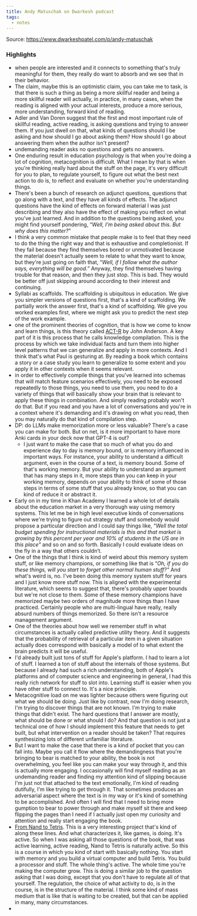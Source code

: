 ```yaml
---
title: Andy Matuschak on Dwarkesh podcast
tags:
  - notes
---
```


Source: https://www.dwarkeshpatel.com/p/andy-matuschak

### Highlights

- when people are interested and it connects to something that's truly meaningful for them, they really do want to absorb and we see that in their behavior.
- The claim, maybe this is an optimistic claim, you can take me to task, is that there is such a thing as being a more skillful reader and being a more skillful reader will actually, in practice, in many cases, when the reading is aligned with your actual interests, produce a more serious, more understanding, forward kind of reading.
- Adler and Van Doren suggest that the first and most important rule of skillful reading, active reading, is asking questions and trying to answer them. If you just dwell on that, what kinds of questions should I be asking and how should I go about asking them? How should I go about answering them when the author isn't present?
- undemanding reader asks no questions and gets no answers.
- One enduring result in education psychology is that when you're doing a lot of cognition, metacognition is difficult. What I mean by that is when you're thinking really hard about the stuff on the page, it's very difficult for you to plan, to regulate yourself, to figure out what the best next action to do is, to reflect and evaluate on whether you're understanding things.
- There's been a bunch of research on adjunct questions, questions that go along with a text, and they have all kinds of effects. The adjunct questions have the kind of effects on forward material I was just describing and they also have the effect of making you reflect on what you've just learned. And in addition to the questions being asked, you might find yourself pondering, “_Well, I'm being asked about this. But why does this matter?_”
- I think a very common mistake that people make is to feel that they need to do the thing the right way and that is exhaustive and completionist. If they fail because they find themselves bored or unmotivated because the material doesn't actually seem to relate to what they want to know, but they're just going on faith that, “*Well, if I follow what the author says, everything will be good.”* Anyway, they find themselves having trouble for that reason, and then they just stop. This is bad. They would be better off just skipping around according to their interest and continuing.
- Syllabi as scaffolds. The scaffolding is ubiquitous in education. We give you simpler versions of questions first, that's a kind of scaffolding. We partially work the answer first, that's a kind of scaffolding. We give you worked examples first, where we might ask you to predict the next step of the work example.
- one of the prominent theories of cognition, that is how we come to know and learn things, is this theory called [ACT-R](https://en.wikipedia.org/wiki/ACT-R) by John Anderson. A key part of it is this process that he calls knowledge compilation. This is the process by which we take individual facts and turn them into higher level patterns that we can generalize and apply in more contexts. And I think that's what Paul is gesturing at. By reading a book which contains a story or a case study you learn to generalize to some extent and you apply it in other contexts when it seems relevant.
- in order to effectively compile things that you've learned into schemas that will match feature scenarios effectively, you need to be exposed repeatedly to those things, you need to use them, you need to do a variety of things that will basically show your brain that is relevant to apply these things in combination. And simply reading probably won't do that. But if you read and you have a lot of conversations and you're in a context where it's demanding and it's drawing on what you read, then you may naturally do that kind of compilation step.
- DP: do LLMs make memorization more or less valuable? There's a case you can make for both. But on net, is it more important to have more Anki cards in your deck now that GPT-4 is out?
  - I just want to make the case that so much of what you do and experience day to day is memory bound, or is memory influenced in important ways. For instance, your ability to understand a difficult argument, even in the course of a text, is memory bound. Some of that's working memory. But your ability to understand an argument that has many steps in it, more steps than you can keep in your working memory, depends on your ability to think of some of those steps in terms of some stuff that you already know, so that you can kind of reduce it or abstract it.
- Early on in my time in Khan Academy I learned a whole lot of details about the education market in a very thorough way using memory systems. This let me be in high level executive kinds of conversations where we're trying to figure out strategy stuff and somebody would propose a particular direction and I could say things like, “*Well the total budget spending for instructional materials is this and that market is growing by this percent per year and 10% of students in the US are in this place”* and so on and so forth. Basically I could evaluate ideas on the fly in a way that others couldn’t.
- One of the things that I think is kind of weird about this memory system stuff, or like memory champions, or something like that is “*Oh, if you do these things, will you start to forget other normal human stuff?”* And what's weird is, no. I've been doing this memory system stuff for years and I just know more stuff now. This is aligned with the experimental literature, which seems to suggest that, there's probably upper bounds but we're not close to them. Some of these memory champions have memorized maybe two orders of magnitude more things than I have practiced. Certainly people who are multi-lingual have really, really absurd numbers of things memorized. So there isn't a resource management argument.
- One of the theories about how well we remember stuff in what circumstances is actually called predictive utility theory. And it suggests that the probability of retrieval of a particular item in a given situation actually does correspond with basically a model of to what extent the brain predicts it will be useful.
- I'd already built just tons of stuff for Apple's platform. I had to learn a lot of stuff. I learned a ton of stuff about the internals of those systems. But because I already had such a rich understanding, both of Apple's platforms and of computer science and engineering in general, I had this really rich network for stuff to slot into. Learning stuff is easier when you have other stuff to connect to. It's a nice principle.
- Metacognitive load on me was lighter because others were figuring out what we should be doing. Just like by contrast, now I'm doing research, I'm trying to discover things that are not known. I'm trying to make things that didn't exist. The hard questions that I answer are mostly, what should be done or what should I do? And that question is not just a technical one of how I should implement this feature that needs to get built, but what intervention on a reader should be taken? That requires synthesizing lots of different unfamiliar literature.
- But I want to make the case that there is a kind of pocket that you can fall into. Maybe you call it flow where the demandingness that you're bringing to bear is matched to your ability, the book is not overwhelming, you feel like you can make your way through it, and this is actually more engaging. I occasionally will find myself reading as an undemanding reader and finding my attention kind of slipping because I'm just not that attached to the text emotionally, I'm kind of reading dutifully, I'm like trying to get through it. That sometimes produces an adversarial aspect where the text is in my way or it's kind of something to be accomplished. And often I will find that I need to bring more gumption to bear to power through and make myself sit there and keep flipping the pages than I need if I actually just open my curiosity and attention and really start engaging the book.
- [From Nand to Tetris](https://www.nand2tetris.org/). This is a very interesting project that's kind of along these lines. And what characterizes it, like games, is doing. It's active. So when I was asking all those questions of the book, that was active learning, active reading, Nand to Tetris is naturally active. So this is a course in which you kind of start with basically nothing. You start with memory and you build a virtual computer and build Tetris. You build a processor and stuff. The whole thing's active. The whole time you're making the computer grow. This is doing a similar job to the question asking that I was doing, except that you don't have to regulate all of that yourself. The regulation, the choice of what activity to do, is in the course, is in the structure of the material. I think some kind of mass medium that is like that is waiting to be created, but that can be applied in many, many circumstances.
-
